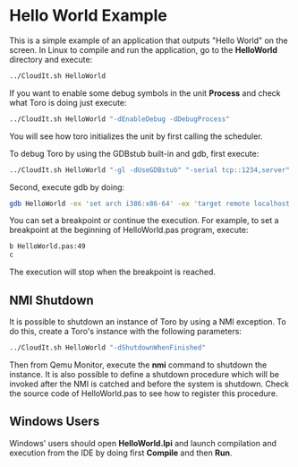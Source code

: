 # Hello World Example
This is a simple example of an application that outputs "Hello World" on the screen. In Linux to compile and run the application, go to the **HelloWorld** directory and execute:
```bash
../CloudIt.sh HelloWorld
```
If you want to enable some debug symbols in the unit **Process** and check what Toro is doing just execute:
```bash
../CloudIt.sh HelloWorld "-dEnableDebug -dDebugProcess"
```
You will see how toro initializes the unit by first calling the scheduler.

To debug Toro by using the GDBstub built-in and gdb, first execute:
```bash 
../CloudIt.sh HelloWorld "-gl -dUseGDBstub" "-serial tcp::1234,server"
```
Second, execute gdb by doing:
```bash
gdb HelloWorld -ex 'set arch i386:x86-64' -ex 'target remote localhost:1234'
```
You can set a breakpoint or continue the execution. For example, to set a breakpoint at the beginning of HelloWorld.pas program, execute:
```bash
b HelloWorld.pas:49
c
```
The execution will stop when the breakpoint is reached.
## NMI Shutdown
It is possible to shutdown an instance of Toro by using a NMI exception. To do this, create a Toro's instance with the following parameters:

```bash
../CloudIt.sh HelloWorld "-dShutdownWhenFinished"
```
Then from Qemu Monitor, execute the **nmi** command to shutdown the instance. It is also possible to define a shutdown procedure which will be invoked after the NMI is catched and before the system is shutdown. Check the source code of HelloWorld.pas to see how to register this procedure.   
 
## Windows Users
Windows' users should open **HelloWorld.lpi** and launch compilation and execution from the IDE by doing first **Compile** and then **Run**.
